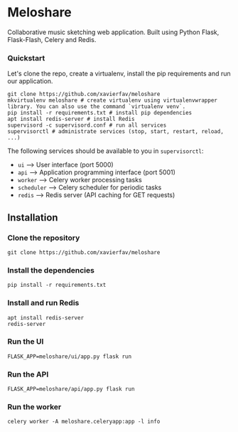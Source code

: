 # Meloshare
Collaborative music sketching web application.
Built using Python Flask, Flask-Flash, Celery and Redis.

### Quickstart
Let's clone the repo, create a virtualenv, install the pip requirements and run our application.

```
git clone https://github.com/xavierfav/meloshare
mkvirtualenv meloshare # create virtualenv using virtualenvwrapper library. You can also use the command `virtualenv venv`.
pip install -r requirements.txt # install pip dependencies
apt install redis-server # install Redis
supervisord -c supervisord.conf # run all services
supervisorctl # administrate services (stop, start, restart, reload, ...)
```

The following services should be available to you in `supervisorctl`:
- `ui`  --> User interface (port 5000)
- `api` --> Application programming interface (port 5001)
- `worker` --> Celery worker processing tasks
- `scheduler` --> Celery scheduler for periodic tasks
- `redis` --> Redis server (API caching for GET requests)

## Installation
### Clone the repository
```
git clone https://github.com/xavierfav/meloshare
```

### Install the dependencies
```
pip install -r requirements.txt
```

### Install and run Redis
```
apt install redis-server
redis-server
```

### Run the UI
```
FLASK_APP=meloshare/ui/app.py flask run
```

### Run the API
```
FLASK_APP=meloshare/api/app.py flask run
```

### Run the worker
```
celery worker -A meloshare.celeryapp:app -l info
```
